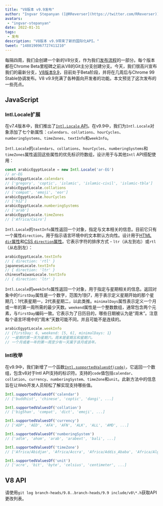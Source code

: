 ```yaml
---
title: "V8版本 v9.9发布"
author: "Ingvar Stepanyan ([@RReverser](https://twitter.com/RReverser)), 达到99%的完成度"
avatars:
 - "ingvar-stepanyan"
date: 2022-01-31
tags:
 - 发布
description: "V8版本 v9.9带来了新的国际化API。"
tweet: "1488190967727411210"
---
```

每隔四周，我们会创建一个新的V8分支，作为我们[发布流程](https://v8.dev/docs/release-process)的一部分。每个版本都在Chrome Beta里程碑之前从V8的Git主分支创建分支。今天，我们很高兴宣布我们的最新分支，[V8版本9.9](https://chromium.googlesource.com/v8/v8.git/+log/branch-heads/9.9)，目前处于Beta阶段，并将在几周后与Chrome 99 Stable协调发布。V8 v9.9充满了各种面向开发者的功能。本文预览了这次发布的一些亮点。

<!--truncate-->
## JavaScript

### Intl.Locale扩展

在v7.4版本中，我们推出了[`Intl.Locale` API](https://v8.dev/blog/v8-release-74#intl.locale)。在v9.9中，我们为`Intl.Locale`对象添加了七个新属性：`calendars`、`collations`、`hourCycles`、`numberingSystems`、`timeZones`、`textInfo`和`weekInfo`。

`Intl.Locale`的`calendars`、`collations`、`hourCycles`、`numberingSystems`和`timeZones`属性返回这些属性的优先标识符数组，设计用于与其他`Intl` API搭配使用：

```js
const arabicEgyptLocale = new Intl.Locale('ar-EG')
// ar-EG
arabicEgyptLocale.calendars
// ['gregory', 'coptic', 'islamic', 'islamic-civil', 'islamic-tbla']
arabicEgyptLocale.collations
// ['compat', 'emoji', 'eor']
arabicEgyptLocale.hourCycles
// ['h12']
arabicEgyptLocale.numberingSystems
// ['arab']
arabicEgyptLocale.timeZones
// ['Africa/Cairo']
```

`Intl.Locale`的`textInfo`属性返回一个对象，指定与文本相关的信息。目前它只有一个属性`direction`，用于指示语言环境中的文本默认方向性。设计用于[HTML `dir`属性](https://developer.mozilla.org/en-US/docs/Web/HTML/Global_attributes/dir)和[CSS `direction`属性](https://developer.mozilla.org/en-US/docs/Web/CSS/direction)。它表示字符的排序方式 - `ltr`（从左到右）或`rtl`（从右到左）：

```js
arabicEgyptLocale.textInfo
// { direction: 'rtl' }
japaneseLocale.textInfo
// { direction: 'ltr' }
chineseTaiwanLocale.textInfo
// { direction: 'ltr' }
```

`Intl.Locale`的`weekInfo`属性返回一个对象，用于指定与星期相关的信息。返回对象中的`firstDay`属性是一个数字，范围为1到7，用于表示定义星期开始的那个星期几：1代表星期一，2代表星期二，以此类推。`minimalDays`属性表示定义一个月或一年的第一周所需的最少天数。`weekend`属性是一个整数数组，通常包含两个元素，与`firstDay`编码一致。它表示为了日历目的，哪些日期被认为是“周末”。注意每个语言环境中的“周末”天数可能不同，并且可能不是连续的。

```js
arabicEgyptLocale.weekInfo
// {firstDay: 6, weekend: [5, 6], minimalDays: 1}
// 一星期的第一天为星期六。周末是星期五和星期六。
// 一个月或者一年的第一周至少有一天属于该月或该年。
```

### Intl枚举

在v9.9中，我们新增了一个函数[`Intl.supportedValuesOf(code)`](https://developer.mozilla.org/en-US/docs/Web/JavaScript/Reference/Global_Objects/Intl/supportedValuesOf)，它返回一个数组，包含v8对于Intl API支持的标识符。支持的`code`值包括`calendar`、`collation`、`currency`、`numberingSystem`、`timeZone`和`unit`。此新方法中的信息旨在让Web开发人员轻松了解实现支持哪些值。

```js
Intl.supportedValuesOf('calendar')
// ['buddhist', 'chinese', 'coptic', 'dangi', ...]

Intl.supportedValuesOf('collation')
// ['big5han', 'compat', 'dict', 'emoji', ...]

Intl.supportedValuesOf('currency')
// ['ADP', 'AED', 'AFA', 'AFN', 'ALK', 'ALL', 'AMD', ...]

Intl.supportedValuesOf('numberingSystem')
// ['adlm', 'ahom', 'arab', 'arabext', 'bali', ...]

Intl.supportedValuesOf('timeZone')
// ['Africa/Abidjan', 'Africa/Accra', 'Africa/Addis_Ababa', 'Africa/Algiers', ...]

Intl.supportedValuesOf('unit')
// ['acre', 'bit', 'byte', 'celsius', 'centimeter', ...]
```

## V8 API

请使用`git log branch-heads/9.8..branch-heads/9.9 include/v8\*.h`获取API更改列表。
